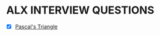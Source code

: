 ALX INTERVIEW QUESTIONS
======================

- [x] [Pascal's Triangle](https://github.com/AdekeyeAdeniyi/alx-interview/blob/main/0x00-pascal_triangle/0-pascal_triangle.py)

